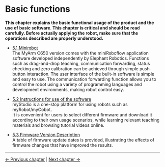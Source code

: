 # Basic functions

**This chapter explains the basic functional usage of the product and the use of basic software. This chapter is critical and should be read carefully. Before actually applying the robot, make sure that the operations described are properly understood.**

- [5.1 Minirobot](5.1-Minirobot/README.md)  
The MyArm C650 version comes with the miniRoboflow application software developed independently by Elephant Robotics. Functions such as drag-and-drop teaching, communication forwarding, status checking and zero calibration can be achieved through simple push-button interaction. The user interface of the built-in software is simple and easy to use. The communication forwarding function allows you to control the robot using a variety of programming languages and development environments, making robot control easy.

- [5.2 Instructions for use of the software](5.2-SoftwareUsageInstructions/README.md)  
myStudio is a one-stop platform for using robots such as myRobot/myCobot.  
It is convenient for users to select different firmware and download it according to their own usage scenarios, while learning relevant teaching materials and browsing tutorial videos online.

- [5.3 Firmware Version Description](5.3-FirmwareFunctionDescription/README.md)  
A table of firmware update dates is provided, illustrating the effects of firmware changes that have improved the results.

---

[← Previous chapter](../../3-BasicSettings/4-FirstTimeInstallation/4-FirstTimeInstallation.md) | [Next chapter →](../6-SDKDevelopment/README.md)